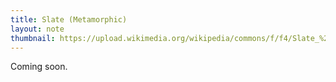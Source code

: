 ```yaml
---
title: Slate (Metamorphic)
layout: note
thumbnail: https://upload.wikimedia.org/wikipedia/commons/f/f4/Slate_%28Knife_Lake_Formation%2C_metamorphism_at_2.7_Ga%2C_Neoarchean%3B_Rt._135_roadcut%2C_Gilbert%2C_Minnesota%2C_USA%29_3_%2823140002749%29.jpg
---
```

Coming soon.


